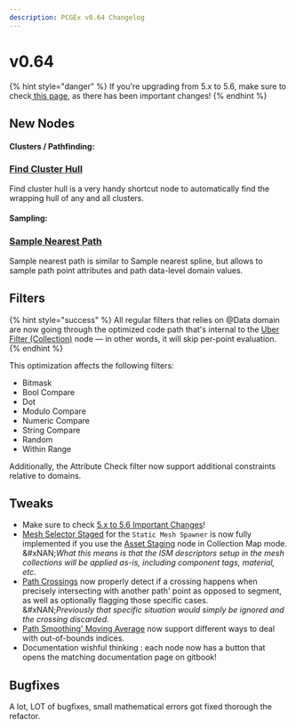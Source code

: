 ```yaml
---
description: PCGEx v0.64 Changelog
---
```


# v0.64

{% hint style="danger" %}
If you're upgrading from 5.x to 5.6, make sure to check[ this page](5.x-5.6-important-changes.md), as there has been important changes!
{% endhint %}

## New Nodes

#### Clusters / Pathfinding:

### [Find Cluster Hull](../../../node-library/pathfinding/contours/find-all-cells-1.md)

Find cluster hull is a very handy shortcut node to automatically find the wrapping hull of any and all clusters.

#### Sampling:

### [Sample Nearest Path](../../../node-library/sampling/nearest-spline-1.md)

Sample nearest path is similar to Sample nearest spline, but allows to sample path point attributes and path data-level domain values.

## Filters

{% hint style="success" %}
All regular filters that relies on @Data domain are now going through the optimized code path that's internal to the [Uber Filter (Collection)](../../../node-library/filters/uber-filter-collection.md) node — in other words, it will skip per-point evaluation.
{% endhint %}

This optimization affects the following filters:

* Bitmask
* Bool Compare&#x20;
* Dot
* Modulo Compare
* Numeric Compare
* String Compare
* Random
* Within Range

Additionally, the Attribute Check filter now support additional constraints relative to domains.

## Tweaks

* Make sure to check [5.x to 5.6 Important Changes](5.x-5.6-important-changes.md)!
* [Mesh Selector Staged](../../../node-library/assets-management/asset-staging/mesh-selector-staged.md) for the `Static Mesh Spawner` is now fully implemented if you use the [Asset Staging](../../../node-library/assets-management/asset-staging/) node in Collection Map mode.\
  &#xNAN;_&#x57;hat this means is that the ISM descriptors setup in the mesh collections will be applied as-is, including component tags, material, etc._
* [Path Crossings](../../../node-library/paths/crossings.md) now properly detect if a crossing happens when precisely intersecting with another path' point as opposed to segment, as well as optionally flagging those specific cases. \
  &#xNAN;_&#x50;reviously that specific situation would simply be ignored and the crossing discarded._
* [Path Smoothing' Moving Average](../../../node-library/paths/smooth/smooth-moving-average.md) now support different ways to deal with out-of-bounds indices.
* Documentation wishful thinking : each node now has a button that opens the matching documentation page on gitbook!



## Bugfixes

A lot, LOT of bugfixes, small mathematical errors got fixed thorough the refactor.
